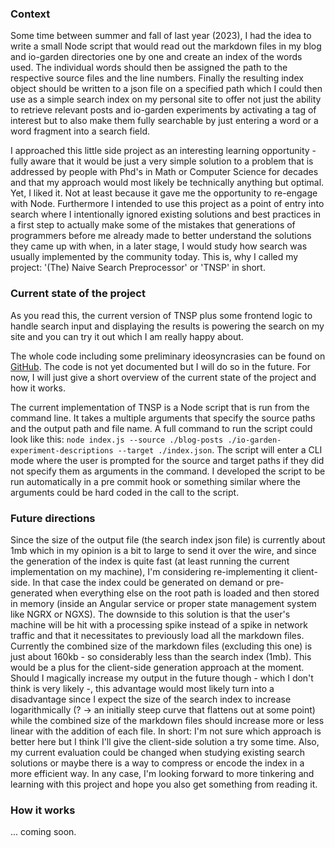 ### Context
Some time between summer and fall of last year (2023), I had the idea to write a small Node script that would read out the markdown files in my blog and io-garden directories one by one and create an index of the words used. The individual words should then be assigned the path to the respective source files and the line numbers. Finally the resulting index object should be written to a json file on a specified path which I could then use as a simple search index on my personal site to offer not just the ability to retrieve relevant posts and io-garden experiments by activating a tag of interest but to also make them fully searchable by just entering a word or a word fragment into a search field.

I approached this little side project as an interesting learning opportunity - fully aware that it would be just a very simple solution to a problem that is addressed by people with Phd's in Math or Computer Science for decades and that my approach would most likely be technically anything but optimal. Yet, I liked it. Not at least because it gave me the opportunity to re-engage with Node. Furthermore I intended to use this project as a point of entry into search where I intentionally ignored existing solutions and best practices in a first step to actually make some of the mistakes that generations of programmers before me already made to better understand the solutions they came up with when, in a later stage, I would study how search was usually implemented by the community today. This is, why I called my project: '(The) Naive Search Preprocessor' or 'TNSP' in short.

### Current state of the project
As you read this, the current version of TNSP plus some frontend logic to handle search input and displaying the results is powering the search on my site and you can try it out which I am really happy about.

The whole code including some preliminary ideosyncrasies can be found on [GitHub](https://github.com/Raphael-Hemme/naive-search-preprocessor). The code is not yet documented but I will do so in the future. For now, I will just give a short overview of the current state of the project and how it works.

The current implementation of TNSP is a Node script that is run from the command line. It takes a multiple arguments that specify the source paths and the output path and file name. 
A full command to run the script could look like this: `node index.js --source ./blog-posts ./io-garden-experiment-descriptions --target ./index.json`.
The script will enter a CLI mode where the user is prompted for the source and target paths if they did not specify them as arguments in the command. I developed the script to be run automatically in a pre commit hook or something similar where the arguments could be hard coded in the call to the script.

### Future directions
Since the size of the output file (the search index json file) is currently about 1mb which in my opinion is a bit to large to send it over the wire, and since the generation of the index is quite fast (at least running the current implementation on my machine), I'm considering re-implementing it client-side. In that case the index could be generated on demand or pre-generated when everything else on the root path is loaded and then stored in memory (inside an Angular service or proper state management system like NGRX or NGXS). The downside to this solution is that the user's machine will be hit with a processing spike instead of a spike in network traffic and that it necessitates to previously load all the markdown files. Currently the combined size of the markdown files (excluding this one) is just about 160kb - so considerably less than the search index (1mb). This would be a plus for the client-side generation approach at the moment. Should I magically increase my output in the future though - which I don't think is very likely -, this advantage would most likely turn into a disadvantage since I expect the size of the search index to increase logarithmically (? -> an initially steep curve that flattens out at some point) while the combined size of the markdown files should increase more or less linear with the addition of each file.
In short: I'm not sure which approach is better here but I think I'll give the client-side solution a try some time. Also, my current evaluation could be changed when studying existing search solutions or maybe there is a way to compress or encode the index in a more efficient way. In any case, I'm looking forward to more tinkering and learning with this project and hope you also get something from reading it.

### How it works
... coming soon.